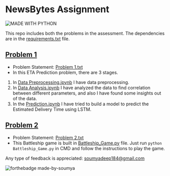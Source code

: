 # NewsBytes Assignment

![MADE WITH PYTHON](https://img.shields.io/badge/MADE_WITH-PYTHON-blue)

This repo includes both the problems in the assessment. The dependencies are in the [requirements.txt](requirements.txt) file.

## [Problem 1](Problem%201)

- Problem Statement: [Problem 1.txt](Problem%201/Problem%201.txt)
- In this ETA Prediction problem, there are 3 stages.
1. In [Data Preprocessing.ipynb](Problem%201/Data%20Preprocessing.ipynb) I have data preprocessing.
2. In [Data Analysis.ipynb](Problem%201/Data%20Analysis.ipynb) I have analyzed the data to find correlation between different parameters, and also I have found some insights out of the data.
3. In the [Prediction.ipynb](Problem%201/Prediction.ipynb) I have tried to build a model to predict the Estimated Delivery Time using LSTM.

## [Problem 2](Problem%202)

- Problem Statement: [Problem 2.txt](Problem%202/Problem%202.txt)
- This Battleship game is built in [Battleship_Game.py](Problem%202/Battleship_Game.py) file. Just run `python Battleship_Game.py` in CMD and follow the instructions to play the game.

Any type of feedback is appreciated: soumyadeep184@gmail.com

![forthebadge made-by-soumya](https://img.shields.io/badge/CREATED_BY-SOUMYA-blue)
